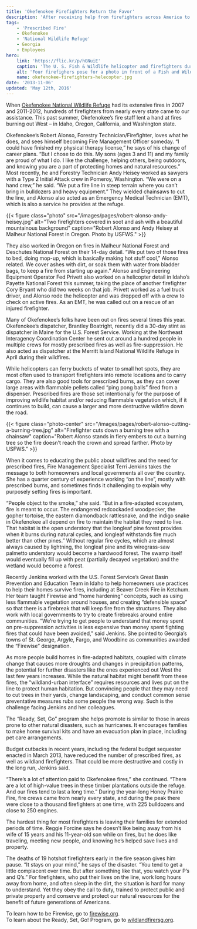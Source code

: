 ```yaml
---
title: 'Okefenokee Firefighters Return the Favor'
description: 'After receiving help from firefighters across America to manage fires in 2007 and 2011-2012, firefighters at Okefenokee National Wildlife Refuge return the favor by heading west to assist with fires in Idaho, Oregon, California and Washington.'
tags:
    - 'Prescribed Fire'
    - Okefenokee
    - 'National Wildlife Refuge'
    - Georgia
    - Employees
hero:
    link: 'https://flic.kr/p/hGNuiE'
    caption: 'The U. S. Fish & Wildlife helicopter and firefighters during the North Fork and Little Queens Fires, Sawtooth National Forest near Atlanta, Idaho. L to R – Reggie Forcine (Okefenokee), Cory Bryant (Okefenokee), Ryan Roche (Lake Wales Ridge, Florida), Paul Ryan, (J.N. “Ding” Darling, Florida).'
    alt: 'Four firefighers pose for a photo in front of a Fish and Wildlife Helicopter with mountains in the background'
    name: okefenokee-firefighters-helecopter.jpg
date: '2013-11-06'
updated: 'May 12th, 2016'
---
```


When [Okefenokee National Wildlife Refuge](http://www.fws.gov/refuge/okefenokee/) had its extensive fires in 2007 and 2011-2012, hundreds of firefighters from nearly every state came to our assistance. This past summer, Okefenokee’s fire staff lent a hand at fires burning out West – in Idaho, Oregon, California, and Washington state.

Okefenokee’s Robert Alonso, Forestry Technician/Firefighter, loves what he does, and sees himself becoming Fire Management Officer someday. “I could have finished my physical therapy license,” he says of his change of career plans. “But I chose to do this. My sons (ages 3 and 11) and my family are proud of what I do. I like the challenge, helping others, being outdoors, and knowing you are a part of protecting homes and natural resources.” Most recently, he and Forestry Technician Andy Heisey worked as sawyers with a Type 2 Initial Attack crew in Pomeroy, Washington. “We were on a hand crew,” he said. “We put a fire line in steep terrain where you can’t bring in bulldozers and heavy equipment.” They wielded chainsaws to cut the line, and Alonso also acted as an Emergency Medical Technician (EMT), which is also a service he provides at the refuge.

{{< figure class="photo" src="/images/pages/robert-alonso-andy-heisey.jpg" alt="Two firefighters covered in soot and ash with a beautiful mountainous background" caption="Robert Alonso and Andy Heisey at Malheur National Forest in Oregon. Photo by USFWS." >}}

They also worked in Oregon on fires in Malheur National Forest and Deschutes National Forest on their 14-day detail. “We put two of those fires to bed, doing mop-up, which is basically making hot stuff cool,” Alonso related. We cover ashes with dirt, or soak them with water from bladder bags, to keep a fire from starting up again.” Alonso and Engineering Equipment Operator Fed Privett also worked on a helicopter detail in Idaho’s Payette National Forest this summer, taking the place of another firefighter Cory Bryant who did two weeks on that job. Privett worked as a fuel truck driver, and Alonso rode the helicopter and was dropped off with a crew to check on active fires. As an EMT, he was called out on a rescue of an injured firefighter.

Many of Okefenokee’s folks have been out on fires several times this year. Okefenokee’s dispatcher, Brantley Boatright, recently did a 30-day stint as dispatcher in Maine for the U.S. Forest Service. Working at the Northeast Interagency Coordination Center he sent out around a hundred people in multiple crews for mostly prescribed fires as well as fire-suppression. He also acted as dispatcher at the Merritt Island National Wildlife Refuge in April during their wildfires.

While helicopters can ferry buckets of water to small hot spots, they are most often used to transport firefighters into remote locations and to carry cargo. They are also good tools for prescribed burns, as they can cover large areas with flammable pellets called “ping pong balls” fired from a dispenser. Prescribed fires are those set intentionally for the purpose of improving wildlife habitat and/or reducing flammable vegetation which, if it continues to build, can cause a larger and more destructive wildfire down the road.

{{< figure class="photo-center" src="/images/pages/robert-alonso-cutting-a-burning-tree.jpg" alt="Firefighter cuts down a burning tree with a chainsaw" caption="Robert Alonso stands in fiery embers to cut a burning tree so the fire doesn’t reach the crown and spread farther. Photo by USFWS." >}}

When it comes to educating the public about wildfires and the need for prescribed fires, Fire Management Specialist Terri Jenkins takes the message to both homeowners and local governments all over the country. She has a quarter century of experience working “on the line”, mostly with prescribed burns, and sometimes finds it challenging to explain why purposely setting fires is important.

“People object to the smoke,” she said. “But in a fire-adapted ecosystem, fire is meant to occur. The endangered redcockaded woodpecker, the gopher tortoise, the eastern diamondback rattlesnake, and the indigo snake in Okefenokee all depend on fire to maintain the habitat they need to live. That habitat is the open understory that the longleaf pine forest provides when it burns during natural cycles, and longleaf withstands fire much better than other pines.” Without regular fire cycles, which are almost always caused by lightning, the longleaf pine and its wiregrass-saw palmetto understory would become a hardwood forest. The swamp itself would eventually fill up with peat (partially decayed vegetation) and the wetland would become a forest.

Recently Jenkins worked with the U.S. Forest Service’s Great Basin Prevention and Education Team in Idaho to help homeowners use practices to help their homes survive fires, including at Beaver Creek Fire in Ketchum. Her team taught Firewise and “home hardening” concepts, such as using less flammable vegetation around houses, and creating “defensible space” so that there is a firebreak that will keep fire from the structures. They also work with local governments to try to create firebreaks around entire communities. “We’re trying to get people to understand that money spent on pre-suppression activities is less expensive than money spent fighting fires that could have been avoided,” said Jenkins. She pointed to Georgia’s towns of St. George, Argyle, Fargo, and Woodbine as communities awarded the “Firewise” designation.

As more people build homes in fire-adapted habitats, coupled with climate change that causes more droughts and changes in precipitation patterns, the potential for further disasters like the ones experienced out West the last few years increases. While the natural habitat might benefit from these fires, the “wildland-urban interface” requires resources and lives put on the line to protect human habitation. But convincing people that they may need to cut trees in their yards, change landscaping, and conduct common sense preventative measures rubs some people the wrong way. Such is the challenge facing Jenkins and her colleagues.

The “Ready, Set, Go” program she helps promote is similar to those in areas prone to other natural disasters, such as hurricanes. It encourages families to make home survival kits and have an evacuation plan in place, including pet care arrangements.

Budget cutbacks in recent years, including the federal budget sequester enacted in March 2013, have reduced the number of prescribed fires, as well as wildland firefighters. That could be more destructive and costly in the long run, Jenkins said.

“There’s a lot of attention paid to Okefenokee fires,” she continued. “There are a lot of high-value trees in these timber plantations outside the refuge. And our fires tend to last a long time.” During the year-long Honey Prairie Fire, fire crews came from nearly every state, and during the peak there were close to a thousand firefighters at one time, with 225 bulldozers and close to 250 engines.

The hardest thing for most firefighters is leaving their families for extended periods of time. Reggie Forcine says he doesn’t like being away from his wife of 15 years and his 11-year-old son while on fires, but he does like traveling, meeting new people, and knowing he’s helped save lives and property.

The deaths of 19 hotshot firefighters early in the fire season gives him pause. “It stays on your mind,” he says of the disaster. “You tend to get a little complacent over time. But after something like that, you watch your P’s and Q’s.” For firefighters, who put their lives on the line, work long hours away from home, and often sleep in the dirt, the situation is hard for many to understand. Yet they obey the call to duty, trained to protect public and private property and conserve and protect our natural resources for the benefit of future generations of Americans.

To learn how to be Firewise, go to [firewise.org](http://www.firewise.org). <br>
To learn about the Ready, Set, Go! Program, go to [wildlandfirersg.org](http://www.wildlandfirersg.org).
